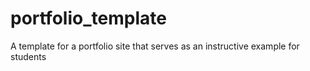 # portfolio_template
A template for a portfolio site that serves as an instructive example for students
